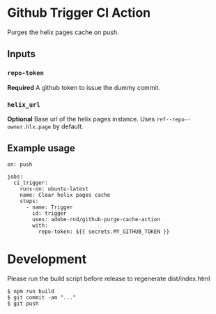 # Github Trigger CI Action

Purges the helix pages cache on push.

## Inputs

### `repo-token`

**Required** A github token to issue the dummy commit.

### `helix_url`

**Optional** Base url of the helix pages instance. Uses `ref--repo--owner.hlx.page` by default.

## Example usage

```
on: push

jobs:
  ci_trigger:
    runs-on: ubuntu-latest
    name: Clear helix pages cache
    steps:
      - name: Trigger
        id: trigger
        uses: adobe-rnd/github-purge-cache-action
        with:
          repo-token: ${{ secrets.MY_GITHUB_TOKEN }}
```

# Development

Please run the build script before release to regenerate dist/index.html

```sh-session
$ npm run build
$ git commit -am "..."
$ git push
